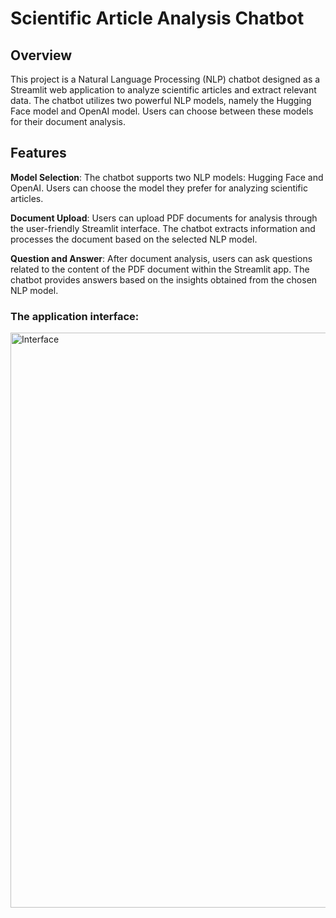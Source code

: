 # Scientific Article Analysis Chatbot

## Overview
This project is a Natural Language Processing (NLP) chatbot designed as a Streamlit web application to analyze scientific articles and extract relevant data. 
The chatbot utilizes two powerful NLP models, namely the Hugging Face model and OpenAI model. Users can choose between these models for their document analysis.

## Features
**Model Selection**:
The chatbot supports two NLP models: Hugging Face and OpenAI. Users can choose the model they prefer for analyzing scientific articles.

**Document Upload**:
Users can upload PDF documents for analysis through the user-friendly Streamlit interface. The chatbot extracts information and processes the document based on the selected NLP model.

**Question and Answer**:
After document analysis, users can ask questions related to the content of the PDF document within the Streamlit app. The chatbot provides answers based on the insights obtained from the chosen NLP model.

### The application interface:

<img width="920" alt="Interface" src="https://github.com/Rakhiss-Bouchra/Scientific-Article-Analysis-Chatbot/assets/100072520/722f2735-9d8e-4b2c-a60e-e13eb8841603">


